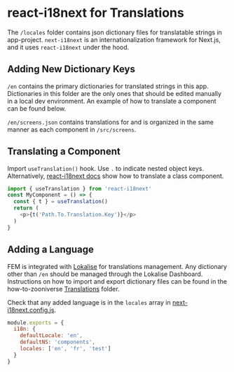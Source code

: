 # react-i18next for Translations

The `/locales` folder contains json dictionary files for translatable strings in app-project. `next-i18next` is an internationalization framework for Next.js, and it uses `react-i18next` under the hood.


## Adding New Dictionary Keys

`/en` contains the primary dictionaries for translated strings in this app. Dictionaries in this folder are the only ones that should be edited manually in a local dev environment. An example of how to translate a component can be found below.

`/en/screens.json` contains translations for and is organized in the same manner as each component in `/src/screens`.


## Translating a Component

Import `useTranslation()` hook. Use `.` to indicate nested object keys. Alternatively, [react-i18next docs](https://react.i18next.com/latest/withtranslation-hoc) show how to translate a class component.

```js
import { useTranslation } from 'react-i18next'
const MyComponent = () => {
  const { t } = useTranslation()
  return (
    <p>{t('Path.To.Translation.Key')}</p>
  )
}
```


## Adding a Language

FEM is integrated with [Lokalise](https://app.lokalise.com) for translations management. Any dictionary other than `/en` should be managed through the Lokalise Dashboard. Instructions on how to import and export dictionary files can be found in the how-to-zooniverse [Translations](https://github.com/zooniverse/how-to-zooniverse/tree/master/Translations) folder.

Check that any added language is in the `locales` array in [next-i18next.config.js](/zooniverse/front-end-monorepo/blob/master/packages/app-project/next-i18next.config.js).

```js
module.exports = {
  i18n: {
    defaultLocale: 'en',
    defaultNS: 'components',
    locales: ['en', 'fr', 'test']
  }
}
```
